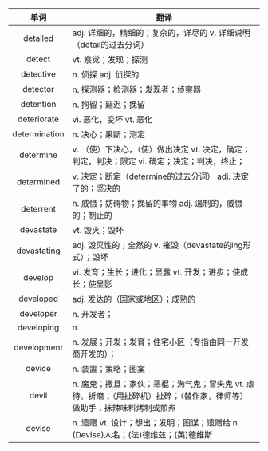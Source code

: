 |单词|翻译  |
|:--:|--| 
|	detailed  		|		adj. 详细的，精细的；复杂的，详尽的 v. 详细说明（detail的过去分词）	|		
|	detect  		|		vt. 察觉；发现；探测	|		
|	detective  		|		n. 侦探 adj. 侦探的	|		
|	detector  		|		n. 探测器；检测器；发现者；侦察器	|		
|	detention  		|		n. 拘留；延迟；挽留	|		
|	deteriorate  		|		vi. 恶化，变坏 vt. 恶化	|		
|	determination  		|		n. 决心；果断；测定	|		
|	determine  		|		v. （使）下决心，（使）做出决定 vt. 决定，确定；判定，判决；限定 vi. 确定；决定；判决，终止；	|		
|	determined  		|		v. 决定；断定（determine的过去分词） adj. 决定了的；坚决的	|		
|	deterrent  		|		n. 威慑；妨碍物；挽留的事物 adj. 遏制的，威慑的；制止的	|		
|	devastate  		|		vt. 毁灭；毁坏	|		
|	devastating  		|		adj. 毁灭性的；全然的 v. 摧毁（devastate的ing形式）；毁坏	|		
|	develop  		|		vi. 发育；生长；进化；显露 vt. 开发；进步；使成长；使显影	|		
|	developed  		|		adj. 发达的（国家或地区）；成熟的	|		
|	developer  		|		n. 开发者；	|		
|	developing  		|		n. 	|		
|	development  		|		n. 发展；开发；发育；住宅小区（专指由同一开发商开发的）；	|		
|	device  		|		n. 装置；策略；图案	|		
|	devil  		|		n. 魔鬼；撒旦；家伙；恶棍；淘气鬼；冒失鬼 vt. 虐待，折磨；（用扯碎机）扯碎；（替作家，律师等）做助手；抹辣味料烤制或煎煮	|		
|	devise  		|		n. 遗赠 vt. 设计；想出；发明；图谋；遗赠给 n. (Devise)人名；(法)德维兹；(英)德维斯	|		
